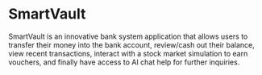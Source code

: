 # SmartVault
SmartVault is an innovative bank system application that allows users to transfer their money into the bank account, review/cash out their balance, view recent transactions, interact with a stock market simulation to earn vouchers, and finally have access to AI chat help for further inquiries. 
